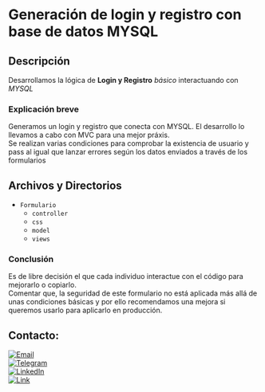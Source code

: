 # Generación de login y registro con base de datos MYSQL

## Descripción
Desarrollamos la lógica de **Login y Registro** *básico* interactuando con *MYSQL*

### Explicación breve
Generamos un login y registro que conecta con MYSQL. El desarrollo lo llevamos a cabo con MVC para una mejor práxis.<br>
Se realizan varias condiciones para comprobar la existencia de usuario y pass al igual que lanzar errores según los datos enviados a través de los formularios


## Archivos y Directorios
- `Formulario`
    - `controller`
    - `css`
    - `model`
    - `views`

### Conclusión
Es de libre decisión el que cada individuo interactue con el código para mejorarlo o copiarlo.<br>
Comentar que, la seguridad de este formulario no está aplicada más allá de unas condiciones básicas y por ello recomendamos una mejora si queremos usarlo para aplicarlo en producción.




## Contacto:
[![Email](https://img.shields.io/badge/cristian@jcdigital.es-email_personal-D14836?style=for-the-badge&logo=gmail&logoColor=white&labelColor=101010)](mailto:cristianjc@jcdigital.es)
<br>
[![Telegram](https://img.shields.io/badge/Telegram-Cristian-2CA5E0?style=for-the-badge&logo=telegram&logoColor=white&labelColor=101010)](https://t.me/cristianmartinezgil)
<br>
[![LinkedIn](https://img.shields.io/badge/LinkedIn-cristian|jcdigital-0077B5?style=for-the-badge&logo=linkedin&logoColor=white&labelColor=101010)](https://www.linkedin.com/in/cristianjcdigital)
</br>
[![Link](https://img.shields.io/badge/Link_Site-jcdigital.es-39E09B?style=for-the-badge&logo=Linktree&logoColor=white&labelColor=101010)](https://jcdigital.es)